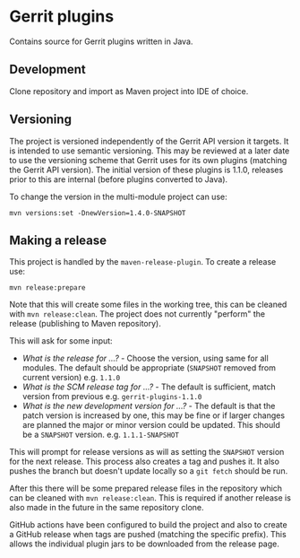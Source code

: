 # Gerrit plugins

Contains source for Gerrit plugins written in Java.

## Development

Clone repository and import as Maven project into IDE of choice.

## Versioning

The project is versioned independently of the Gerrit API version it targets. It is intended to use semantic versioning.
This may be reviewed at a later date to use the versioning scheme that Gerrit uses for its own plugins (matching the
Gerrit API version). The initial version of these plugins is 1.1.0, releases prior to this are internal (before plugins
converted to Java).

To change the version in the multi-module project can use:

```
mvn versions:set -DnewVersion=1.4.0-SNAPSHOT
```

## Making a release

This project is handled by the `maven-release-plugin`. To create a release use:

```
mvn release:prepare
```
Note that this will create some files in the working tree, this can be cleaned with `mvn release:clean`. The project
does not currently "perform" the release (publishing to Maven repository).

This will ask for some input:

* *What is the release for ...?* - Choose the version, using same for all modules. The default should be appropriate
  (`SNAPSHOT` removed from current version) e.g. `1.1.0`
* *What is the SCM release tag for ...?* - The default is sufficient, match version from previous e.g.
  `gerrit-plugins-1.1.0`
* *What is the new development version for ...?* - The default is that the patch version is increased by one, this may
  be fine or if larger changes are planned the major or minor version could be updated. This should be a `SNAPSHOT`
  version. e.g. `1.1.1-SNAPSHOT`

This will prompt for release versions as will as setting the `SNAPSHOT` version for the next release. This process also
creates a tag and pushes it. It also pushes the branch but doesn't update locally so a `git fetch` should be run.

After this there will be some prepared release files in the repository which can be cleaned with `mvn release:clean`.
This is required if another release is also made in the future in the same repository clone.

GitHub actions have been configured to build the project and also to create a GitHub release when tags are pushed
(matching the specific prefix). This allows the individual plugin jars to be downloaded from the release page.

